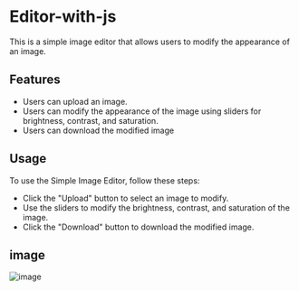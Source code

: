 # Editor-with-js
This is a simple image editor that allows users to modify the appearance of an image.
## Features
- Users can upload an image.
- Users can modify the appearance of the image using sliders for brightness, contrast, and saturation.
- Users can download the modified image
## Usage
To use the Simple Image Editor, follow these steps:
- Click the "Upload" button to select an image to modify.
- Use the sliders to modify the brightness, contrast, and saturation of the image.
- Click the "Download" button to download the modified image.
## image
![image](https://user-images.githubusercontent.com/102828808/224610086-e3b80377-3388-4060-b8fc-b516e0054e92.png)
